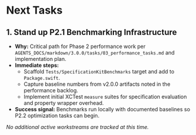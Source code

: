 # Next Tasks

## 1. Stand up P2.1 Benchmarking Infrastructure
- **Why:** Critical path for Phase 2 performance work per `AGENTS_DOCS/markdown/3.0.0/tasks/03_performance_tasks.md` and implementation plan.
- **Immediate steps:**
  - Scaffold `Tests/SpecificationKitBenchmarks` target and add to `Package.swift`.
  - Capture baseline numbers from v2.0.0 artifacts noted in the performance backlog.
  - Implement initial XCTest `measure` suites for specification evaluation and property wrapper overhead.
- **Success signal:** Benchmarks run locally with documented baselines so P2.2 optimization tasks can begin.

_No additional active workstreams are tracked at this time._
